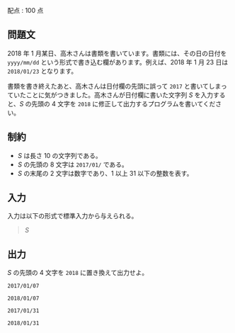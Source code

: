 配点 : $100$ 点

## 問題文

$2018$ 年 $1$ 月某日、高木さんは書類を書いています。書類には、その日の日付を `yyyy/mm/dd` という形式で書き込む欄があります。例えば、$2018$ 年 $1$ 月 $23$ 日は `2018/01/23` となります。

書類を書き終えたあと、高木さんは日付欄の先頭に誤って `2017` と書いてしまっていたことに気がつきました。高木さんが日付欄に書いた文字列 $S$ を入力すると、$S$ の先頭の $4$ 文字を `2018` に修正して出力するプログラムを書いてください。

## 制約

- $S$ は長さ $10$ の文字列である。
- $S$ の先頭の $8$ 文字は `2017/01/` である。
- $S$ の末尾の $2$ 文字は数字であり、$1$ 以上 $31$ 以下の整数を表す。

## 入力

入力は以下の形式で標準入力から与えられる。

> $S$

## 出力

$S$ の先頭の $4$ 文字を `2018` に置き換えて出力せよ。

```input1
2017/01/07
```

```output1
2018/01/07
```

```input2
2017/01/31
```

```output2
2018/01/31
```